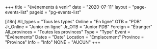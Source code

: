 +++
title = "évènements à venir"
date = "2020-07-11"
layout = "page-events-list"
pageid = "pg-events-list"

[i18n]
    All_types = "Tous les types"
    Online = "En ligne"
    OTB = "PDB"
    Jr_Online = "Junior en ligne"
    Jr_OTB = "Junior PDB"
    Foreign = "Étranger"
    All_provinces = "Toutes les provinces"
    Type = "Type"
    Event = "Événements"
    Dates = "Date"
    Location = "Emplacement"
    Province = "Province"
    Info = "Info"
    NONE = "AUCUN"
+++


